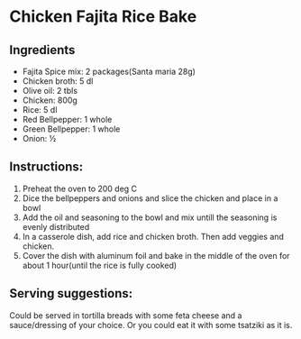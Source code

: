 # Chicken Fajita Rice Bake
## Ingredients
 * Fajita Spice mix: 2 packages(Santa maria 28g)
 * Chicken broth: 5 dl
 * Olive oil: 2 tbls
 * Chicken: 800g
 * Rice: 5 dl
 * Red Bellpepper: 1 whole
 * Green Bellpepper: 1 whole
 * Onion: ½

## Instructions:
 1. Preheat the oven to 200 deg C
 2. Dice the bellpeppers and onions and slice the chicken and place in a bowl
 3. Add the oil and seasoning to the bowl and mix untill the seasoning is evenly distributed
 4. In a casserole dish, add rice and chicken broth. Then add veggies and chicken.
 5. Cover the dish with aluminum foil and bake in the middle of the oven for about 1 hour(until the rice is fully cooked)

## Serving suggestions:
Could be served in tortilla breads with some feta cheese and a sauce/dressing of your choice.
Or you could eat it with some tsatziki as it is.
